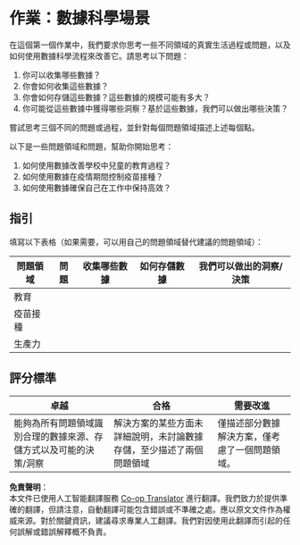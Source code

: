 <!--
CO_OP_TRANSLATOR_METADATA:
{
  "original_hash": "4e0f1773b9bee1be3b28f9fe2c71b3de",
  "translation_date": "2025-08-24T12:37:26+00:00",
  "source_file": "1-Introduction/01-defining-data-science/assignment.md",
  "language_code": "hk"
}
-->
# 作業：數據科學場景

在這個第一個作業中，我們要求你思考一些不同領域的真實生活過程或問題，以及如何使用數據科學流程來改善它。請思考以下問題：

1. 你可以收集哪些數據？
1. 你會如何收集這些數據？
1. 你會如何存儲這些數據？這些數據的規模可能有多大？
1. 你可能從這些數據中獲得哪些洞察？基於這些數據，我們可以做出哪些決策？

嘗試思考三個不同的問題或過程，並針對每個問題領域描述上述每個點。

以下是一些問題領域和問題，幫助你開始思考：

1. 如何使用數據改善學校中兒童的教育過程？
1. 如何使用數據在疫情期間控制疫苗接種？
1. 如何使用數據確保自己在工作中保持高效？

## 指引

填寫以下表格（如果需要，可以用自己的問題領域替代建議的問題領域）：

| 問題領域 | 問題 | 收集哪些數據 | 如何存儲數據 | 我們可以做出的洞察/決策 | 
|----------|------|--------------|--------------|--------------------------|
| 教育     |      |              |              |                          |
| 疫苗接種 |      |              |              |                          |
| 生產力   |      |              |              |                          |

## 評分標準

卓越 | 合格 | 需要改進
--- | --- | -- |
能夠為所有問題領域識別合理的數據來源、存儲方式以及可能的決策/洞察 | 解決方案的某些方面未詳細說明，未討論數據存儲，至少描述了兩個問題領域 | 僅描述部分數據解決方案，僅考慮了一個問題領域。

**免責聲明**：  
本文件已使用人工智能翻譯服務 [Co-op Translator](https://github.com/Azure/co-op-translator) 進行翻譯。我們致力於提供準確的翻譯，但請注意，自動翻譯可能包含錯誤或不準確之處。應以原文文件作為權威來源。對於關鍵資訊，建議尋求專業人工翻譯。我們對因使用此翻譯而引起的任何誤解或錯誤解釋概不負責。